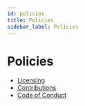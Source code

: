 ```yaml
---
id: policies
title: Policies
sidebar_label: Policies
---
```


# Policies

* [Licensing](https://github.com/Microsoft/fast-dna/blob/master/LICENSE)
* [Contributions](https://github.com/Microsoft/fast-dna/blob/master/CONTRIBUTING.md)
* [Code of Conduct](https://github.com/Microsoft/fast-dna/blob/master/CODE_OF_CONDUCT.md)